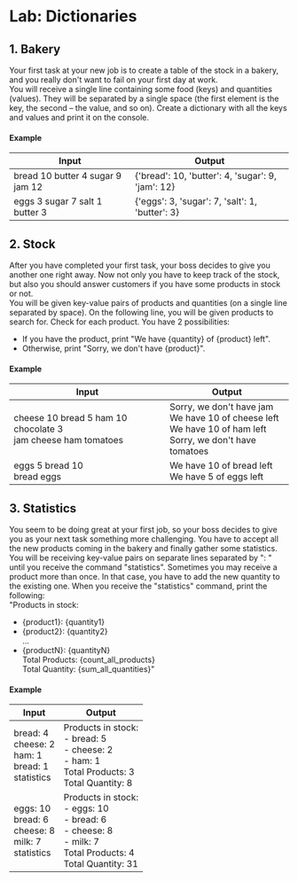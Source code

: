 # Lab: Dictionaries
## 1.	Bakery
Your first task at your new job is to create a table of the stock in a bakery, and you really don't want to fail on your first day at work.  
You will receive a single line containing some food (keys) and quantities (values). They will be separated by a single space (the first element is the key, the second – the value, and so on). Create a dictionary with all the keys and values and print it on the console.  
#### Example

| Input | Output |
| ----- | ------ |
| bread 10 butter 4 sugar 9 jam 12 | {'bread': 10, 'butter': 4, 'sugar': 9, 'jam': 12} |
| eggs 3 sugar 7 salt 1 butter 3 | {'eggs': 3, 'sugar': 7, 'salt': 1, 'butter': 3} |

## 2.	Stock
After you have completed your first task, your boss decides to give you another one right away. Now not only you have to keep track of the stock, but also you should answer customers if you have some products in stock or not.  
You will be given key-value pairs of products and quantities (on a single line separated by space). On the following line, you will be given products to search for. Check for each product. You have 2 possibilities:  
*	If you have the product, print "We have {quantity} of {product} left".  
*	Otherwise, print "Sorry, we don't have {product}".  
#### Example

| Input | Output |
| ----- | ------ |
| cheese 10 bread 5 ham 10 chocolate 3<br />jam cheese ham tomatoes | Sorry, we don't have jam<br />We have 10 of cheese left<br />We have 10 of ham left<br />Sorry, we don't have tomatoes |
| eggs 5 bread 10<br />bread eggs | We have 10 of bread left<br />We have 5 of eggs left |
 
## 3.	Statistics
You seem to be doing great at your first job, so your boss decides to give you as your next task something more challenging. You have to accept all the new products coming in the bakery and finally gather some statistics.  
You will be receiving key-value pairs on separate lines separated by ": " until you receive the command "statistics". Sometimes you may receive a product more than once. In that case, you have to add the new quantity to the existing one. When you receive the "statistics" command, print the following:  
"Products in stock:  
- {product1}: {quantity1}  
- {product2}: {quantity2}  
…  
- {productN}: {quantityN}  
Total Products: {count_all_products}  
Total Quantity: {sum_all_quantities}"  
#### Example

| Input | Output |
| ----- | ------ |
| bread: 4<br />cheese: 2<br />ham: 1<br />bread: 1<br />statistics | Products in stock:<br />- bread: 5<br />- cheese: 2<br />- ham: 1<br />Total Products: 3<br />Total Quantity: 8 |
| eggs: 10<br />bread: 6<br />cheese: 8<br />milk: 7<br />statistics | Products in stock:<br />- eggs: 10<br />- bread: 6<br />- cheese: 8<br />- milk: 7<br />Total Products: 4<br />Total Quantity: 31 |

